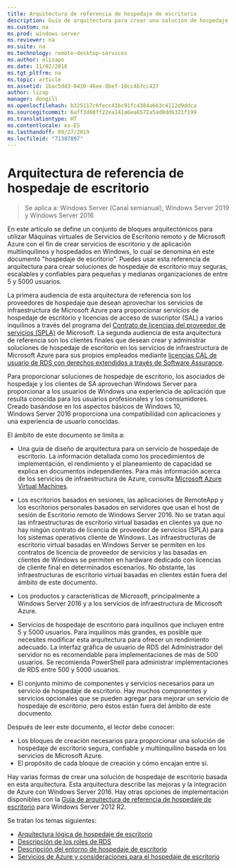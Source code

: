 ```yaml
---
title: Arquitectura de referencia de hospedaje de escritorio
description: Guía de arquitectura para crear una solución de hospedaje de escritorio con RDS y Azure.
ms.custom: na
ms.prod: windows-server
ms.reviewer: na
ms.suite: na
ms.technology: remote-desktop-services
ms.author: elizapo
ms.date: 11/02/2016
ms.tgt_pltfrm: na
ms.topic: article
ms.assetid: 1bac5dd3-8430-46ee-8bef-10cc4b7cc437
author: lizap
manager: dongill
ms.openlocfilehash: b325117c6fecc41bc91fc4384a663c4112d9ddca
ms.sourcegitcommit: 6aff3d88ff22ea141a6ea6572a5ad8dd6321f199
ms.translationtype: HT
ms.contentlocale: es-ES
ms.lasthandoff: 09/27/2019
ms.locfileid: "71387897"
---
```

# <a name="desktop-hosting-reference-architecture"></a>Arquitectura de referencia de hospedaje de escritorio

>Se aplica a: Windows Server (Canal semianual), Windows Server 2019 y Windows Server 2016

En este artículo se define un conjunto de bloques arquitectónicos para utilizar Máquinas virtuales de Servicios de Escritorio remoto y de Microsoft Azure con el fin de crear servicios de escritorio y de aplicación multiinquilinos y hospedados en Windows, lo cual se denomina en este documento "hospedaje de escritorio". Puedes usar esta referencia de arquitectura para crear soluciones de hospedaje de escritorio muy seguras, escalables y confiables para pequeñas y medianas organizaciones de entre 5 y 5000 usuarios.    
  
La primera audiencia de esta arquitectura de referencia son los proveedores de hospedaje que desean aprovechar los servicios de infraestructura de Microsoft Azure para proporcionar servicios de hospedaje de escritorio y licencias de acceso de suscriptor (SAL) a varios inquilinos a través del programa del [Contrato de licencias del proveedor de servicios (SPLA)](https://www.microsoft.com/hosting/en/us/licensing/splabenefits.aspx) de Microsoft. La segunda audiencia de esta arquitectura de referencia son los clientes finales que desean crear y administrar soluciones de hospedaje de escritorio en los servicios de infraestructura de Microsoft Azure para sus propios empleados mediante [licencias CAL de usuario de RDS con derechos extendidos a través de Software Assurance](https://download.microsoft.com/download/6/B/A/6BA3215A-C8B5-4AD1-AA8E-6C93606A4CFB/Windows_Server_2012_R2_Remote_Desktop_Services_Licensing_Datasheet.pdf).   
  
Para proporcionar soluciones de hospedaje de escritorio, los asociados de hospedaje y los clientes de SA aprovechan Windows Server para proporcionar a los usuarios de Windows una experiencia de aplicación que resulta conocida para los usuarios profesionales y los consumidores. Creado basándose en los aspectos básicos de Windows 10, Windows Server 2016 proporciona una compatibilidad con aplicaciones y una experiencia de usuario conocidas.    
  
El ámbito de este documento se limita a:   
  
* Una guía de diseño de arquitectura para un servicio de hospedaje de escritorio. La información detallada como los procedimientos de implementación, el rendimiento y el planeamiento de capacidad se explica en documentos independientes. Para más información acerca de los servicios de infraestructura de Azure, consulta [Microsoft Azure Virtual Machines](https://azure.microsoft.com/documentation/services/virtual-machines/).   
  
* Los escritorios basados en sesiones, las aplicaciones de RemoteApp y los escritorios personales basados en servidores que usan el host de sesión de Escritorio remoto de Windows Server 2016. No se tratan aquí las infraestructuras de escritorio virtual basadas en clientes ya que no hay ningún contrato de licencia de proveedor de servicios (SPLA) para los sistemas operativos cliente de Windows. Las infraestructuras de escritorio virtual basadas en Windows Server se permiten en los contratos de licencia de proveedor de servicios y las basadas en clientes de Windows se permiten en hardware dedicado con licencias de cliente final en determinados escenarios. No obstante, las infraestructuras de escritorio virtual basadas en clientes están fuera del ámbito de este documento.   
  
* Los productos y características de Microsoft, principalmente a Windows Server 2016 y a los servicios de infraestructura de Microsoft Azure.   
  
* Servicios de hospedaje de escritorio para inquilinos que incluyen entre 5 y 5000 usuarios.   Para inquilinos más grandes, es posible que necesites modificar esta arquitectura para ofrecer un rendimiento adecuado. La interfaz gráfica de usuario de RDS del Administrador del servidor no es recomendable para implementaciones de más de 500 usuarios. Se recomienda PowerShell para administrar implementaciones de RDS entre 500 y 5000 usuarios.   
  
* El conjunto mínimo de componentes y servicios necesarios para un servicio de hospedaje de escritorio. Hay muchos componentes y servicios opcionales que se pueden agregar para mejorar un servicio de hospedaje de escritorio, pero éstos están fuera del ámbito de este documento.    
  
Después de leer este documento, el lector debe conocer:   
- Los bloques de creación necesarios para proporcionar una solución de hospedaje de escritorio segura, confiable y multiinquilino basada en los servicios de Microsoft Azure.  
- El propósito de cada bloque de creación y cómo encajan entre sí.  
  
Hay varias formas de crear una solución de hospedaje de escritorio basada en esta arquitectura. Esta arquitectura describe las mejoras y la integración de Azure con Windows Server 2016. Hay otras opciones de implementación disponibles con la [Guía de arquitectura de referencia de hospedaje de escritorio](https://go.microsoft.com/fwlink/p/?LinkId=517389) para Windows Server 2012 R2.    
  
Se tratan los temas siguientes:  
- [Arquitectura lógica de hospedaje de escritorio](Desktop-hosting-logical-architecture.md)  
- [Descripción de los roles de RDS](Understanding-RDS-roles.md)
- [Descripción del entorno de hospedaje de escritorio](Understanding-the-desktop-hosting-environment.md)  
- [Servicios de Azure y consideraciones para el hospedaje de escritorio](Azure-services-and-considerations-for-desktop-hosting.md)
  
 



